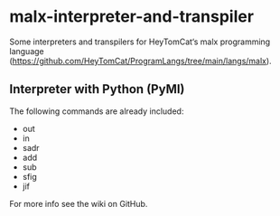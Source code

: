 # malx-interpreter-and-transpiler
Some interpreters and transpilers for HeyTomCat‘s malx programming language (https://github.com/HeyTomCat/ProgramLangs/tree/main/langs/malx).

## Interpreter with Python (PyMI)
The following commands are already included:
- out
- in
- sadr
- add
- sub
- sfig
- jif

For more info see the wiki on GitHub.